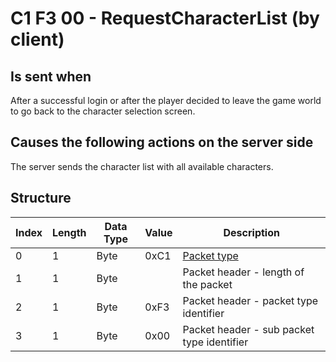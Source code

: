 # C1 F3 00 - RequestCharacterList (by client)

## Is sent when

After a successful login or after the player decided to leave the game world to go back to the character selection screen.

## Causes the following actions on the server side

The server sends the character list with all available characters.

## Structure

| Index | Length | Data Type | Value | Description |
|-------|--------|-----------|-------|-------------|
| 0 | 1 |   Byte   | 0xC1  | [Packet type](PacketTypes.md) |
| 1 | 1 |    Byte   |      | Packet header - length of the packet |
| 2 | 1 |    Byte   | 0xF3  | Packet header - packet type identifier |
| 3 | 1 |    Byte   | 0x00  | Packet header - sub packet type identifier |